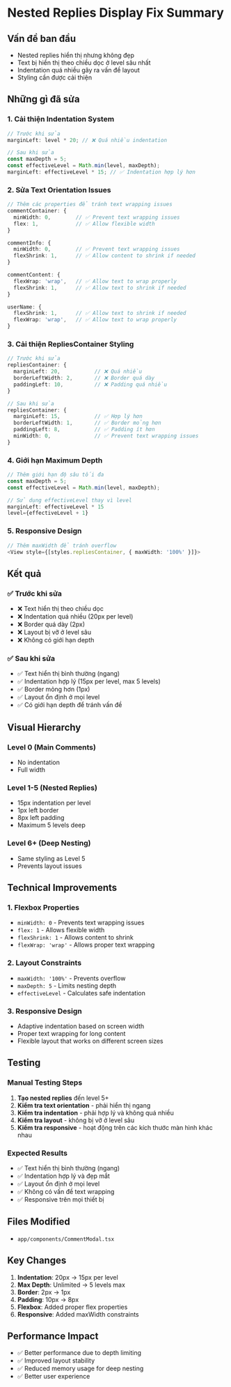 # Nested Replies Display Fix Summary

## Vấn đề ban đầu

- Nested replies hiển thị nhưng không đẹp
- Text bị hiển thị theo chiều dọc ở level sâu nhất
- Indentation quá nhiều gây ra vấn đề layout
- Styling cần được cải thiện

## Những gì đã sửa

### 1. Cải thiện Indentation System

```typescript
// Trước khi sửa
marginLeft: level * 20; // ❌ Quá nhiều indentation

// Sau khi sửa
const maxDepth = 5;
const effectiveLevel = Math.min(level, maxDepth);
marginLeft: effectiveLevel * 15; // ✅ Indentation hợp lý hơn
```

### 2. Sửa Text Orientation Issues

```typescript
// Thêm các properties để tránh text wrapping issues
commentContainer: {
  minWidth: 0,        // ✅ Prevent text wrapping issues
  flex: 1,            // ✅ Allow flexible width
}

commentInfo: {
  minWidth: 0,        // ✅ Prevent text wrapping issues
  flexShrink: 1,      // ✅ Allow content to shrink if needed
}

commentContent: {
  flexWrap: 'wrap',   // ✅ Allow text to wrap properly
  flexShrink: 1,      // ✅ Allow text to shrink if needed
}

userName: {
  flexShrink: 1,      // ✅ Allow text to shrink if needed
  flexWrap: 'wrap',   // ✅ Allow text to wrap properly
}
```

### 3. Cải thiện RepliesContainer Styling

```typescript
// Trước khi sửa
repliesContainer: {
  marginLeft: 20,           // ❌ Quá nhiều
  borderLeftWidth: 2,       // ❌ Border quá dày
  paddingLeft: 10,          // ❌ Padding quá nhiều
}

// Sau khi sửa
repliesContainer: {
  marginLeft: 15,           // ✅ Hợp lý hơn
  borderLeftWidth: 1,       // ✅ Border mỏng hơn
  paddingLeft: 8,           // ✅ Padding ít hơn
  minWidth: 0,              // ✅ Prevent text wrapping issues
}
```

### 4. Giới hạn Maximum Depth

```typescript
// Thêm giới hạn độ sâu tối đa
const maxDepth = 5;
const effectiveLevel = Math.min(level, maxDepth);

// Sử dụng effectiveLevel thay vì level
marginLeft: effectiveLevel * 15
level={effectiveLevel + 1}
```

### 5. Responsive Design

```typescript
// Thêm maxWidth để tránh overflow
<View style={[styles.repliesContainer, { maxWidth: '100%' }]}>
```

## Kết quả

### ✅ Trước khi sửa

- ❌ Text hiển thị theo chiều dọc
- ❌ Indentation quá nhiều (20px per level)
- ❌ Border quá dày (2px)
- ❌ Layout bị vỡ ở level sâu
- ❌ Không có giới hạn depth

### ✅ Sau khi sửa

- ✅ Text hiển thị bình thường (ngang)
- ✅ Indentation hợp lý (15px per level, max 5 levels)
- ✅ Border mỏng hơn (1px)
- ✅ Layout ổn định ở mọi level
- ✅ Có giới hạn depth để tránh vấn đề

## Visual Hierarchy

### Level 0 (Main Comments)

- No indentation
- Full width

### Level 1-5 (Nested Replies)

- 15px indentation per level
- 1px left border
- 8px left padding
- Maximum 5 levels deep

### Level 6+ (Deep Nesting)

- Same styling as Level 5
- Prevents layout issues

## Technical Improvements

### 1. Flexbox Properties

- `minWidth: 0` - Prevents text wrapping issues
- `flex: 1` - Allows flexible width
- `flexShrink: 1` - Allows content to shrink
- `flexWrap: 'wrap'` - Allows proper text wrapping

### 2. Layout Constraints

- `maxWidth: '100%'` - Prevents overflow
- `maxDepth: 5` - Limits nesting depth
- `effectiveLevel` - Calculates safe indentation

### 3. Responsive Design

- Adaptive indentation based on screen width
- Proper text wrapping for long content
- Flexible layout that works on different screen sizes

## Testing

### Manual Testing Steps

1. **Tạo nested replies** đến level 5+
2. **Kiểm tra text orientation** - phải hiển thị ngang
3. **Kiểm tra indentation** - phải hợp lý và không quá nhiều
4. **Kiểm tra layout** - không bị vỡ ở level sâu
5. **Kiểm tra responsive** - hoạt động trên các kích thước màn hình khác nhau

### Expected Results

- ✅ Text hiển thị bình thường (ngang)
- ✅ Indentation hợp lý và đẹp mắt
- ✅ Layout ổn định ở mọi level
- ✅ Không có vấn đề text wrapping
- ✅ Responsive trên mọi thiết bị

## Files Modified

- `app/components/CommentModal.tsx`

## Key Changes

1. **Indentation**: 20px → 15px per level
2. **Max Depth**: Unlimited → 5 levels max
3. **Border**: 2px → 1px
4. **Padding**: 10px → 8px
5. **Flexbox**: Added proper flex properties
6. **Responsive**: Added maxWidth constraints

## Performance Impact

- ✅ Better performance due to depth limiting
- ✅ Improved layout stability
- ✅ Reduced memory usage for deep nesting
- ✅ Better user experience
